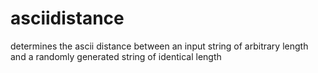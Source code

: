 # asciidistance

determines the ascii distance between an input string of arbitrary length and a randomly generated string of identical length
